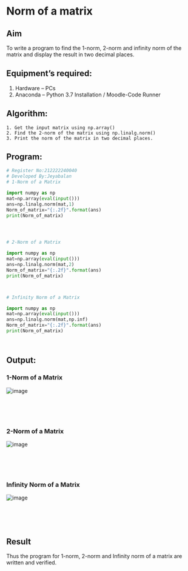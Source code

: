 # Norm of a matrix
## Aim
To write a program to find the 1-norm, 2-norm and infinity norm of the matrix and display the result in two decimal places.
## Equipment’s required:
1.	Hardware – PCs
2.	Anaconda – Python 3.7 Installation / Moodle-Code Runner
## Algorithm:
	1. Get the input matrix using np.array()   
    2. Find the 2-norm of the matrix using np.linalg.norm()
	3. Print the norm of the matrix in two decimal places.
## Program:
```Python
# Register No:212222240040
# Developed By:Jeyabalan
# 1-Norm of a Matrix

import numpy as np
mat=np.array(eval(input()))
ans=np.linalg.norm(mat,1)
Norm_of_matrix="{:.2f}".format(ans)
print(Norm_of_matrix)




# 2-Norm of a Matrix

import numpy as np
mat=np.array(eval(input()))
ans=np.linalg.norm(mat,2)
Norm_of_matrix="{:.2f}".format(ans)
print(Norm_of_matrix)



# Infinity Norm of a Matrix

import numpy as np
mat=np.array(eval(input()))
ans=np.linalg.norm(mat,np.inf)
Norm_of_matrix="{:.2f}".format(ans)
print(Norm_of_matrix)




```
## Output:
### 1-Norm of a Matrix
![image](https://github.com/jeyaqbalan7/Norm-of-a-matrix/assets/119393851/c5fde294-7922-4c83-80b8-85995b2cafab)

<br>
<br>
<br>

### 2-Norm of a Matrix
![image](https://github.com/jeyaqbalan7/Norm-of-a-matrix/assets/119393851/6dfa72e7-5ef5-4d26-a495-0e940f2285f0)

<br>
<br>
<br>

### Infinity Norm of a Matrix
![image](https://github.com/jeyaqbalan7/Norm-of-a-matrix/assets/119393851/4b8e83f9-1280-4036-9dbd-0b5ce8cfc6e4)

<br>
<br>
<br>

## Result
Thus the program for 1-norm, 2-norm and Infinity norm of a matrix are written and verified.

